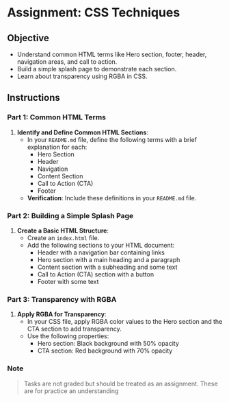 # Assignment: CSS Techniques

## Objective

- Understand common HTML terms like Hero section, footer, header, navigation areas, and call to action.
- Build a simple splash page to demonstrate each section.
- Learn about transparency using RGBA in CSS.

## Instructions

### Part 1: Common HTML Terms

1. **Identify and Define Common HTML Sections**:
   - In your `README.md` file, define the following terms with a brief explanation for each:
     - Hero Section
     - Header
     - Navigation
     - Content Section
     - Call to Action (CTA)
     - Footer
   - **Verification**: Include these definitions in your `README.md` file.

### Part 2: Building a Simple Splash Page

1. **Create a Basic HTML Structure**:
   - Create an `index.html` file.
   - Add the following sections to your HTML document:
     - Header with a navigation bar containing links
     - Hero section with a main heading and a paragraph
     - Content section with a subheading and some text
     - Call to Action (CTA) section with a button
     - Footer with some text

### Part 3: Transparency with RGBA

1. **Apply RGBA for Transparency**:
   - In your CSS file, apply RGBA color values to the Hero section and the CTA section to add transparency.
   - Use the following properties:
     - Hero section: Black background with 50% opacity
     - CTA section: Red background with 70% opacity

### Note

> Tasks are not graded but should be treated as an assignment. These are for practice an understanding
